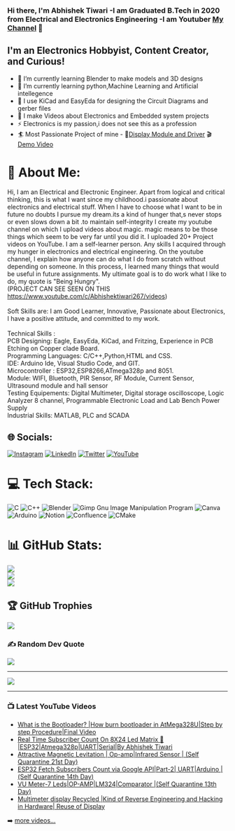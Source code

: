  
### Hi there, I'm Abhishek Tiwari -I am Graduated B.Tech in 2020 from Electrical and Electronics Engineering -I am Youtuber [My Channel][website] 👋

## I'm an Electronics Hobbyist, Content Creator, and Curious!

- 🔭 I’m currently learning Blender to make models and 3D designs
- 🌱 I’m currently learning python,Machine Learning and Artificial intellegence
- 👯 I use  KiCad and EasyEda for designing the Circuit Diagrams and gerber files
- 🥅 I make Videos about Electronics and Embedded system projects
- ⚡ Electronics is my passion,i does not see this as a profession
- 🏄 Most Passionate Project of mine  - 💾[Display Module and Driver][websiteg] 🎬 [Demo Video][websitev]
# 💫 About Me:
Hi, I am an Electrical and Electronic Engineer. Apart from logical and critical thinking, this is what I want since my childhood.i passionate about electronics and electrical stuff. When I have to choose what I want to be in future no doubts I pursue my dream.its a kind of hunger that,s never stops or even slows down a bit .to maintain self-integrity I create my youtube channel on which I upload videos about magic. magic means to be those things which seem to be very far until you did it. I uploaded 20+ Project videos on YouTube. I am a self-learner person. Any skills I acquired through my hunger in electronics and electrical engineering. On the youtube channel, I explain how anyone can do what I do from scratch without depending on someone. In this process, I learned many things that would be useful in future assignments. My ultimate goal is to do work what I like to do, my quote is "Being Hungry".<br>(PROJECT CAN SEE SEEN ON THIS https://www.youtube.com/c/Abhishektiwari267/videos)<br><br>Soft Skills are: I am Good Learner, Innovative, Passionate about Electronics, I have a positive attitude, and committed to my work.<br><br>Technical Skills : <br>PCB Designing: Eagle, EasyEda, KiCad, and Fritzing, Experience in PCB Etching on Copper clade Board.<br>Programming Languages: C/C++,Python,HTML and CSS.<br>IDE: Arduino Ide, Visual Studio Code, and GIT.<br>Microcontroller : ESP32,ESP8266,ATmega328p and 8051.<br>Module: WIFI, Bluetooth, PIR Sensor, RF Module, Current Sensor, Ultrasound module and hall sensor<br>Testing Equipements: Digital Multimeter, Digital storage oscilloscope, Logic Analyzer 8 channel, Programmable Electronic Load and Lab Bench Power Supply<br>Industrial Skills: MATLAB, PLC and SCADA


## 🌐 Socials:
[![Instagram](https://img.shields.io/badge/Instagram-%23E4405F.svg?logo=Instagram&logoColor=white)](https://instagram.com/askt7297) [![LinkedIn](https://img.shields.io/badge/LinkedIn-%230077B5.svg?logo=linkedin&logoColor=white)](https://linkedin.com/in/abhishekt2596) [![Twitter](https://img.shields.io/badge/Twitter-%231DA1F2.svg?logo=Twitter&logoColor=white)](https://twitter.com/Abhishe15992421) [![YouTube](https://img.shields.io/badge/YouTube-%23FF0000.svg?logo=YouTube&logoColor=white)](https://youtube.com/c/Abhishektiwari267) 

# 💻 Tech Stack:
![C](https://img.shields.io/badge/c-%2300599C.svg?style=for-the-badge&logo=c&logoColor=white) ![C++](https://img.shields.io/badge/c++-%2300599C.svg?style=for-the-badge&logo=c%2B%2B&logoColor=white) ![Blender](https://img.shields.io/badge/blender-%23F5792A.svg?style=for-the-badge&logo=blender&logoColor=white) ![Gimp Gnu Image Manipulation Program](https://img.shields.io/badge/Gimp-657D8B?style=for-the-badge&logo=gimp&logoColor=FFFFFF) ![Canva](https://img.shields.io/badge/Canva-%2300C4CC.svg?style=for-the-badge&logo=Canva&logoColor=white) ![Arduino](https://img.shields.io/badge/-Arduino-00979D?style=for-the-badge&logo=Arduino&logoColor=white) ![Notion](https://img.shields.io/badge/Notion-%23000000.svg?style=for-the-badge&logo=notion&logoColor=white) ![Confluence](https://img.shields.io/badge/confluence-%23172BF4.svg?style=for-the-badge&logo=confluence&logoColor=white) ![CMake](https://img.shields.io/badge/CMake-%23008FBA.svg?style=for-the-badge&logo=cmake&logoColor=white)
# 📊 GitHub Stats:
![](https://github-readme-stats.vercel.app/api?username=Abhishektiwari7&theme=react&hide_border=false&include_all_commits=false&count_private=false)<br/>
![](https://github-readme-streak-stats.herokuapp.com/?user=Abhishektiwari7&theme=react&hide_border=false)<br/>
![](https://github-readme-stats.vercel.app/api/top-langs/?username=Abhishektiwari7&theme=react&hide_border=false&include_all_commits=false&count_private=false&layout=compact)

## 🏆 GitHub Trophies
![](https://github-profile-trophy.vercel.app/?username=Abhishektiwari7&theme=buddhism&no-frame=false&no-bg=true&margin-w=4)

### ✍️ Random Dev Quote
![](https://quotes-github-readme.vercel.app/api?type=horizontal&theme=light)

---
[![](https://visitcount.itsvg.in/api?id=Abhishektiwari7&icon=6&color=0)](https://visitcount.itsvg.in)

<!-- Proudly created with GPRM ( https://gprm.itsvg.in ) -->
---

### 📺 Latest YouTube Videos
<!-- YOUTUBE:START -->
- [What is the Bootloader? |How burn bootloader in AtMega328U|Step by step Procedure|Final Video](https://www.youtube.com/watch?v=mUYxL-22WbY)
- [Real Time Subscriber Count On 8X24 Led Matrix 📱 |ESP32|Atmega328p|UART|Serial|By Abhishek Tiwari](https://www.youtube.com/watch?v=3U83FaUVJXE)
- [Attractive Magnetic Levitation | Op-amp|Infrared Sensor | (Self Quarantine 21st Day)](https://www.youtube.com/watch?v=T2XwFD2cf_c)
- [ESP32 Fetch Subscribers Count via Google API|Part-2| UART|Arduino |(Self Quarantine 14th Day)](https://www.youtube.com/watch?v=uymuu7OOQ08)
- [VU Meter-7 Leds|OP-AMP|LM324|Comparator |(Self Quarantine 13th Day)](https://www.youtube.com/watch?v=2uBQqm_ge4s)
- [Multimeter display Recycled |Kind of Reverse Engineering and Hacking in Hardware| Reuse of Display](https://www.youtube.com/watch?v=SBpWW5huhIw)
<!-- YOUTUBE:END -->


➡️ [more videos...](https://www.youtube.com/c/Abhishektiwari267/videos)

[website]: https://www.youtube.com/c/Abhishektiwari267/videos
[websitev]: https://youtu.be/qkQUOqdAG5Y
[websiteg]: https://github.com/Abhishektiwari7/lcd_nokia_105_drivers